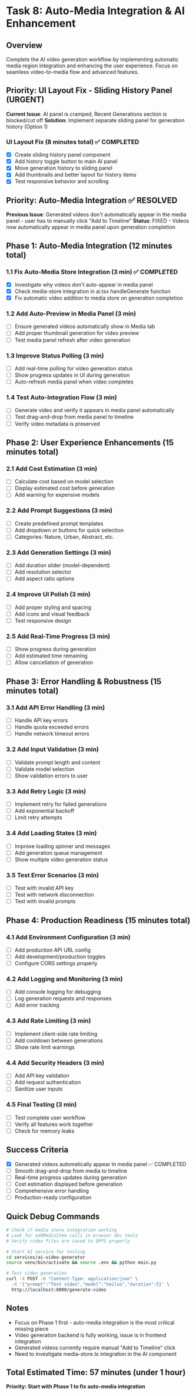 # Task 8: Auto-Media Integration & AI Enhancement

## Overview
Complete the AI video generation workflow by implementing automatic media region integration and enhancing the user experience. Focus on seamless video-to-media flow and advanced features.

## Priority: UI Layout Fix - Sliding History Panel (URGENT)
**Current Issue**: AI panel is cramped, Recent Generations section is blocked/cut off
**Solution**: Implement separate sliding panel for generation history (Option 1)

### UI Layout Fix (8 minutes total) ✅ COMPLETED
- [x] Create sliding history panel component
- [x] Add history toggle button to main AI panel  
- [x] Move generation history to sliding panel
- [x] Add thumbnails and better layout for history items
- [x] Test responsive behavior and scrolling

## Priority: Auto-Media Integration ✅ RESOLVED  
**Previous Issue**: Generated videos don't automatically appear in the media panel - user has to manually click "Add to Timeline"
**Status**: FIXED - Videos now automatically appear in media panel upon generation completion

## Phase 1: Auto-Media Integration (12 minutes total)

### 1.1 Fix Auto-Media Store Integration (3 min) ✅ COMPLETED
- [x] Investigate why videos don't auto-appear in media panel
- [x] Check media-store integration in ai.tsx handleGenerate function
- [x] Fix automatic video addition to media store on generation completion

### 1.2 Add Auto-Preview in Media Panel (3 min)
- [ ] Ensure generated videos automatically show in Media tab
- [ ] Add proper thumbnail generation for video preview
- [ ] Test media panel refresh after video generation

### 1.3 Improve Status Polling (3 min)
- [ ] Add real-time polling for video generation status
- [ ] Show progress updates in UI during generation
- [ ] Auto-refresh media panel when video completes

### 1.4 Test Auto-Integration Flow (3 min)
- [ ] Generate video and verify it appears in media panel automatically
- [ ] Test drag-and-drop from media panel to timeline
- [ ] Verify video metadata is preserved

## Phase 2: User Experience Enhancements (15 minutes total)

### 2.1 Add Cost Estimation (3 min)
- [ ] Calculate cost based on model selection
- [ ] Display estimated cost before generation
- [ ] Add warning for expensive models

### 2.2 Add Prompt Suggestions (3 min)
- [ ] Create predefined prompt templates
- [ ] Add dropdown or buttons for quick selection
- [ ] Categories: Nature, Urban, Abstract, etc.

### 2.3 Add Generation Settings (3 min)
- [ ] Add duration slider (model-dependent)
- [ ] Add resolution selector
- [ ] Add aspect ratio options

### 2.4 Improve UI Polish (3 min)
- [ ] Add proper styling and spacing
- [ ] Add icons and visual feedback
- [ ] Test responsive design

### 2.5 Add Real-Time Progress (3 min)
- [ ] Show progress during generation
- [ ] Add estimated time remaining
- [ ] Allow cancellation of generation

## Phase 3: Error Handling & Robustness (15 minutes total)

### 3.1 Add API Error Handling (3 min)
- [ ] Handle API key errors
- [ ] Handle quota exceeded errors
- [ ] Handle network timeout errors

### 3.2 Add Input Validation (3 min)
- [ ] Validate prompt length and content
- [ ] Validate model selection
- [ ] Show validation errors to user

### 3.3 Add Retry Logic (3 min)
- [ ] Implement retry for failed generations
- [ ] Add exponential backoff
- [ ] Limit retry attempts

### 3.4 Add Loading States (3 min)
- [ ] Improve loading spinner and messages
- [ ] Add generation queue management
- [ ] Show multiple video generation status

### 3.5 Test Error Scenarios (3 min)
- [ ] Test with invalid API key
- [ ] Test with network disconnection
- [ ] Test with invalid prompts

## Phase 4: Production Readiness (15 minutes total)

### 4.1 Add Environment Configuration (3 min)
- [ ] Add production API URL config
- [ ] Add development/production toggles
- [ ] Configure CORS settings properly

### 4.2 Add Logging and Monitoring (3 min)
- [ ] Add console logging for debugging
- [ ] Log generation requests and responses
- [ ] Add error tracking

### 4.3 Add Rate Limiting (3 min)
- [ ] Implement client-side rate limiting
- [ ] Add cooldown between generations
- [ ] Show rate limit warnings

### 4.4 Add Security Headers (3 min)
- [ ] Add API key validation
- [ ] Add request authentication
- [ ] Sanitize user inputs

### 4.5 Final Testing (3 min)
- [ ] Test complete user workflow
- [ ] Verify all features work together
- [ ] Check for memory leaks

## Success Criteria
- [x] Generated videos automatically appear in media panel ✅ COMPLETED
- [ ] Smooth drag-and-drop from media to timeline
- [ ] Real-time progress updates during generation
- [ ] Cost estimation displayed before generation
- [ ] Comprehensive error handling
- [ ] Production-ready configuration

## Quick Debug Commands
```bash
# Check if media store integration working
# Look for addMediaItem calls in browser dev tools
# Verify video files are saved to OPFS properly

# Start AI service for testing
cd services/ai-video-generator
source venv/bin/activate && source .env && python main.py

# Test video generation
curl -X POST -H "Content-Type: application/json" \
  -d '{"prompt":"Test video","model":"hailuo","duration":5}' \
  http://localhost:8000/generate-video
```

## Notes
- Focus on Phase 1 first - auto-media integration is the most critical missing piece
- Video generation backend is fully working, issue is in frontend integration
- Generated videos currently require manual "Add to Timeline" click
- Need to investigate media-store.ts integration in the AI component

## Total Estimated Time: 57 minutes (under 1 hour)
**Priority: Start with Phase 1 to fix auto-media integration**